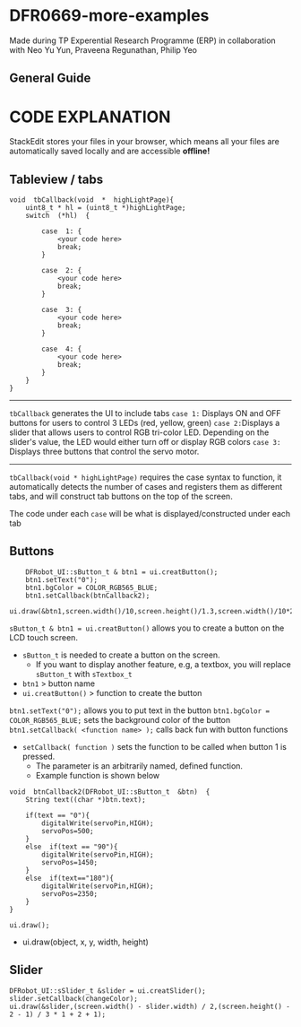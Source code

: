 # DFR0669-more-examples
Made during TP Experential Research Programme (ERP) in collaboration with Neo Yu Yun, Praveena Regunathan, Philip Yeo

## General Guide



# CODE EXPLANATION

StackEdit stores your files in your browser, which means all your files are automatically saved locally and are accessible **offline!**

## Tableview / tabs

```
void  tbCallback(void  *  highLightPage){
	uint8_t * hl = (uint8_t *)highLightPage;
	switch  (*hl)  {

		case  1: {
			<your code here>
			break;
		}

		case  2: {
			<your code here>
			break;
		}

		case  3: {
			<your code here>
			break;
		}

		case  4: {
			<your code here>
			break;
		}
	}
}
```


---
`tbCallback` generates the UI to include tabs
`case 1:` Displays ON and OFF buttons for users to control 3 LEDs (red, yellow, green)
`case 2:`Displays a slider that allows users to control RGB tri-color LED. Depending on the slider's value, the LED would either turn off or display RGB colors
`case 3:` Displays three buttons that control the servo motor. 

---
`tbCallback(void * highLightPage)` requires the case syntax to function, it automatically detects the number of cases and registers them as different tabs, and will construct tab buttons on the top of the screen.

The code under each `case` will be what is displayed/constructed under each tab

##  Buttons
```
	DFRobot_UI::sButton_t & btn1 = ui.creatButton();
	btn1.setText("0");
	btn1.bgColor = COLOR_RGB565_BLUE;
	btn1.setCallback(btnCallback2);
	ui.draw(&btn1,screen.width()/10,screen.height()/1.3,screen.width()/10*2,screen.width()/10*2);
```
`sButton_t & btn1 = ui.creatButton()` allows you to create a button on the LCD touch screen.
- `sButton_t` is needed to create a button on the screen. 
	- If you want to display another feature, e.g, a textbox, you will replace `sButton_t` with `sTextbox_t`
- `btn1` > button name
- `ui.creatButton()` > function to create the button

`btn1.setText("0");` allows you to put text in the button
`btn1.bgColor = COLOR_RGB565_BLUE;` sets the background color of the button
`btn1.setCallback( <function name> );` calls back fun with button functions
- `setCallback( function )`  sets the function to be called when button 1 is pressed.
	- The parameter is an arbitrarily named,  defined function. 
	- Example function is shown below
```
void  btnCallback2(DFRobot_UI::sButton_t  &btn)  {
	String text((char *)btn.text);

	if(text == "0"){
		digitalWrite(servoPin,HIGH);
		servoPos=500;
	}
	else  if(text == "90"){
		digitalWrite(servoPin,HIGH);
		servoPos=1450;
	}
	else  if(text=="180"){
		digitalWrite(servoPin,HIGH);
		servoPos=2350;
	}
}
```


`ui.draw();`
 - ui.draw(object, x, y, width, height)

## Slider
```
DFRobot_UI::sSlider_t &slider = ui.creatSlider();
slider.setCallback(changeColor);
ui.draw(&slider,(screen.width() - slider.width) / 2,(screen.height() - 2 - 1) / 3 * 1 + 2 + 1);

